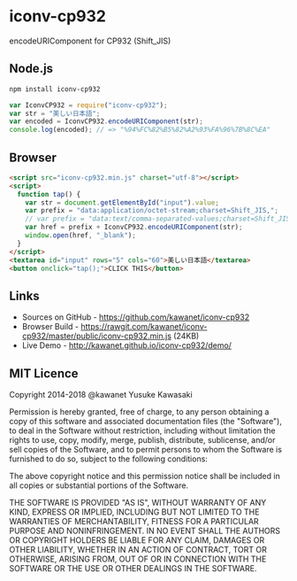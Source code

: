 # iconv-cp932

encodeURIComponent for CP932 (Shift_JIS)

## Node.js

```sh
npm install iconv-cp932
```

```js
var IconvCP932 = require("iconv-cp932");
var str = "美しい日本語";
var encoded = IconvCP932.encodeURIComponent(str);
console.log(encoded); // => "%94%FC%82%B5%82%A2%93%FA%96%7B%8C%EA"
```

## Browser

```html
<script src="iconv-cp932.min.js" charset="utf-8"></script>
<script>
  function tap() {
    var str = document.getElementById("input").value;
    var prefix = "data:application/octet-stream;charset=Shift_JIS,";
    // var prefix = "data:text/comma-separated-values;charset=Shift_JIS,";
    var href = prefix + IconvCP932.encodeURIComponent(str);
    window.open(href, "_blank");
  }
</script>
<textarea id="input" rows="5" cols="60">美しい日本語</textarea>
<button onclick="tap();">CLICK THIS</button>
```

## Links

- Sources on GitHub - https://github.com/kawanet/iconv-cp932
- Browser Build - https://rawgit.com/kawanet/iconv-cp932/master/public/iconv-cp932.min.js (24KB)
- Live Demo - http://kawanet.github.io/iconv-cp932/demo/

## MIT Licence

Copyright 2014-2018 @kawanet Yusuke Kawasaki

Permission is hereby granted, free of charge, to any person obtaining
a copy of this software and associated documentation files (the
"Software"), to deal in the Software without restriction, including
without limitation the rights to use, copy, modify, merge, publish,
distribute, sublicense, and/or sell copies of the Software, and to
permit persons to whom the Software is furnished to do so, subject to
the following conditions:

The above copyright notice and this permission notice shall be
included in all copies or substantial portions of the Software.

THE SOFTWARE IS PROVIDED "AS IS", WITHOUT WARRANTY OF ANY KIND,
EXPRESS OR IMPLIED, INCLUDING BUT NOT LIMITED TO THE WARRANTIES OF
MERCHANTABILITY, FITNESS FOR A PARTICULAR PURPOSE AND
NONINFRINGEMENT. IN NO EVENT SHALL THE AUTHORS OR COPYRIGHT HOLDERS BE
LIABLE FOR ANY CLAIM, DAMAGES OR OTHER LIABILITY, WHETHER IN AN ACTION
OF CONTRACT, TORT OR OTHERWISE, ARISING FROM, OUT OF OR IN CONNECTION
WITH THE SOFTWARE OR THE USE OR OTHER DEALINGS IN THE SOFTWARE.
